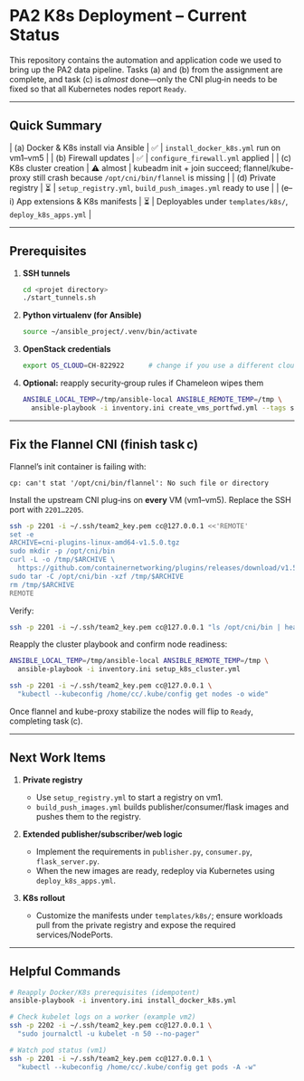 # PA2 K8s Deployment – Current Status

This repository contains the automation and application code we used to bring up
the PA2 data pipeline.  Tasks (a) and (b) from the assignment are complete, and
task (c) is *almost* done—only the CNI plug‑in needs to be fixed so that all
Kubernetes nodes report `Ready`.

---

## Quick Summary

| (a) Docker & K8s install via Ansible | ✅ | `install_docker_k8s.yml` run on vm1–vm5 |
| (b) Firewall updates | ✅ | `configure_firewall.yml` applied |
| (c) K8s cluster creation | ⚠️ almost | kubeadm init + join succeed; flannel/kube-proxy still crash because `/opt/cni/bin/flannel` is missing |
| (d) Private registry | ⏳ | `setup_registry.yml`, `build_push_images.yml` ready to use |
| (e–i) App extensions & K8s manifests | ⏳ | Deployables under `templates/k8s/`, `deploy_k8s_apps.yml` |

---

## Prerequisites

1. **SSH tunnels**
   ```bash
   cd <projet directory>
   ./start_tunnels.sh
   ```

2. **Python virtualenv (for Ansible)**
   ```bash
   source ~/ansible_project/.venv/bin/activate
   ```

3. **OpenStack credentials**
   ```bash
   export OS_CLOUD=CH-822922      # change if you use a different clouds.yaml entry # Think you may of had openstack not CH-822922
   ```

4. **Optional:** reapply security‑group rules if Chameleon wipes them
   ```bash
   ANSIBLE_LOCAL_TEMP=/tmp/ansible-local ANSIBLE_REMOTE_TEMP=/tmp \
     ansible-playbook -i inventory.ini create_vms_portfwd.yml --tags sg_rules
   ```

---

## Fix the Flannel CNI (finish task c)

Flannel’s init container is failing with:

```
cp: can't stat '/opt/cni/bin/flannel': No such file or directory
```

Install the upstream CNI plug‑ins on **every** VM (vm1–vm5). Replace the SSH
port with `2201…2205`.

```bash
ssh -p 2201 -i ~/.ssh/team2_key.pem cc@127.0.0.1 <<'REMOTE'
set -e
ARCHIVE=cni-plugins-linux-amd64-v1.5.0.tgz
sudo mkdir -p /opt/cni/bin
curl -L -o /tmp/$ARCHIVE \
  https://github.com/containernetworking/plugins/releases/download/v1.5.0/$ARCHIVE
sudo tar -C /opt/cni/bin -xzf /tmp/$ARCHIVE
rm /tmp/$ARCHIVE
REMOTE
```

Verify:

```bash
ssh -p 2201 -i ~/.ssh/team2_key.pem cc@127.0.0.1 "ls /opt/cni/bin | head"
```

Reapply the cluster playbook and confirm node readiness:

```bash
ANSIBLE_LOCAL_TEMP=/tmp/ansible-local ANSIBLE_REMOTE_TEMP=/tmp \
  ansible-playbook -i inventory.ini setup_k8s_cluster.yml

ssh -p 2201 -i ~/.ssh/team2_key.pem cc@127.0.0.1 \
  "kubectl --kubeconfig /home/cc/.kube/config get nodes -o wide"
```

Once flannel and kube-proxy stabilize the nodes will flip to `Ready`, completing
task (c).

---

## Next Work Items

1. **Private registry**  
   - Use `setup_registry.yml` to start a registry on vm1.  
   - `build_push_images.yml` builds publisher/consumer/flask images and pushes
     them to the registry.

2. **Extended publisher/subscriber/web logic**  
   - Implement the requirements in `publisher.py`, `consumer.py`,
     `flask_server.py`.  
   - When the new images are ready, redeploy via Kubernetes using
     `deploy_k8s_apps.yml`.

3. **K8s rollout**  
   - Customize the manifests under `templates/k8s/`; ensure workloads pull from
     the private registry and expose the required services/NodePorts.

---

## Helpful Commands

```bash
# Reapply Docker/K8s prerequisites (idempotent)
ansible-playbook -i inventory.ini install_docker_k8s.yml

# Check kubelet logs on a worker (example vm2)
ssh -p 2202 -i ~/.ssh/team2_key.pem cc@127.0.0.1 \
  "sudo journalctl -u kubelet -n 50 --no-pager"

# Watch pod status (vm1)
ssh -p 2201 -i ~/.ssh/team2_key.pem cc@127.0.0.1 \
  "kubectl --kubeconfig /home/cc/.kube/config get pods -A -w"
```
